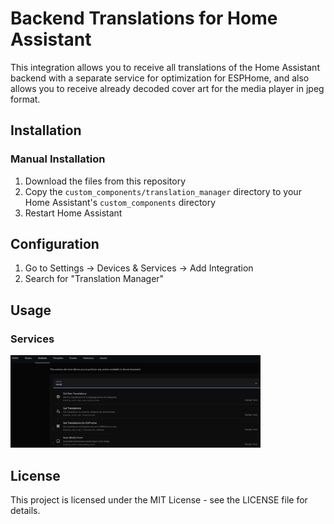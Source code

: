 # Backend Translations for Home Assistant

This integration allows you to receive all translations of the Home Assistant backend with a separate service for optimization for ESPHome, and also allows you to receive already decoded cover art for the media player in jpeg format.

## Installation

### Manual Installation

1. Download the files from this repository
2. Copy the `custom_components/translation_manager` directory to your Home Assistant's `custom_components` directory
3. Restart Home Assistant

## Configuration

1. Go to Settings → Devices & Services → Add Integration
2. Search for "Translation Manager"


## Usage

### Services

  
  <img width="400px" src="docs/screen1.png">


## License

This project is licensed under the MIT License - see the LICENSE file for details.
